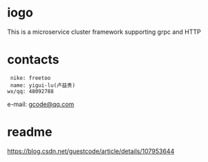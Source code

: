 # iogo
This is a microservice cluster framework supporting grpc and HTTP

# contacts
     nike: freetoo 
     name: yigui-lu(卢益贵)
    wx/qq: 48092788
   e-mail: gcode@qq.com
   
# readme
https://blog.csdn.net/guestcode/article/details/107953644

